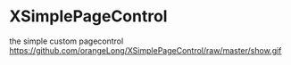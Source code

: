 # XSimplePageControl
the simple custom pagecontrol
https://github.com/orangeLong/XSimplePageControl/raw/master/show.gif
